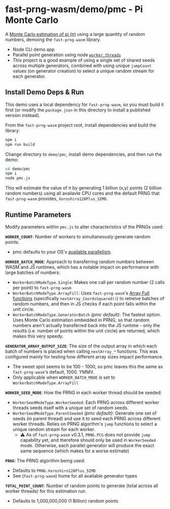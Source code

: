 # fast-prng-wasm/demo/pmc - Pi Monte Carlo
A [Monte Carlo estimation of pi (π)](https://www.geeksforgeeks.org/estimating-value-pi-using-monte-carlo/) using a large quantity of random numbers, demoing the `fast-prng-wasm` library.

- Node CLI demo app
- Parallel point generation using node [`worker_threads`](https://nodejs.org/api/worker_threads.html)
- This project is a good example of using a single set of shared seeds across multiple generators, combined with using unique `jumpCount` values (on generator creation) to select a unique random stream for each generator.

## Install Demo Deps & Run
This demo uses a local dependency for `fast-prng-wasm`, so you must build it first (or modify the `package.json` in this directory to install a published version instead). 

From the `fast-prng-wasm` project root, install dependencies and build the library:
``` sh
npm i
npm run build
```
 
Change directory to `demo/pmc`, install demo dependencies, and then run the demo:
``` sh
cd demo/pmc
npm i
node pmc.js
```

This will estimate the value of π by generating 1 billion (x,y) points (2 billion random numbers) using all availavle CPU cores and the default PRNG that `fast-prng-wasm` provides, `Xoroshiro128Plus_SIMD`.

## Runtime Parameters
Modify parameters within `pmc.js` to alter characteristics of the PRNGs used:

**`WORKER_COUNT`**: Number of workers to simultaneously generate random points.
  - pmc defaults to your OS's [available parallelism](https://nodejs.org/api/os.html#osavailableparallelism).

**`WORKER_BATCH_MODE`**: Approach to transferring random numbers between WASM and JS runtimes, which has a notable impact on performance with large batches of numbers:
  - `WorkerBatchModeType.Single`: Makes one call per random number (2 calls per point) to `fast-prng-wasm`
  - `WorkerBatchModeType.ArrayFill`: Uses `fast-prng-wasm`'s [Array Full functions]() (specifically `nextArray_CoordsSquared()`) to retreive batches of random numbers, and then in JS checks if each point falls within the unit circle.
  - `WorkerBatchModeType.GeneratorBatch` *(pmc default)*: The fastest option. Uses Monte Carlo estimation embedded in PRNG, so that random numbers aren't actually transferred back into the JS runtime - only the results (i.e. number of points within the unit circle) are returned, which makes this very speedy.

**`GENERATOR_ARRAY_OUTPUT_SIZE`**: The size of the output array in which each batch of numbers is placed when calling `nextArray_*` functions. This was configured mainly for testing how different array sizes impact performance.
  - The sweet spot seems to be 100 - 1000, so pmc leaves this the same as `fast-prng-wasm`'s default, 1000. YMMV.
  - Only applicable when `WORKER_BATCH_MODE` is set to `WorkerBatchModeType.ArrayFill`

**`WORKER_SEED_MODE`**: How the PRNG in each worker thread should be seeded:
  - `WorkerSeedModeType.WorkerSeeded`: Each PRNG across different worker threads seeds itself with a unique set of random seeds.
  - `WorkerSeedModeType.ParentSeeded` *(pmc default)*: Generate one set of seeds (in parent thread) and use it to seed each PRNG across different worker threads. Relies on PRNG algorthm's `jump` functions to select a unique random stream for each worker.
    - ⚠️ As of `fast-prng-wasm` v0.3.1, `PRNG.PCG` does not provide `jump` capability yet, and therefore should only be used in `WorkerSeeded` mode. Otherwise, each parallel generator will produce the exact same sequence (which makes for a worse estimate)

**`PRNG`**: The PRNG algorithm being used:
  - Defaults to `PRNG.Xoroshiro128Plus_SIMD`
  - See (`fast-prng-wasm`) home for all available generator types

**`TOTAL_POINT_COUNT`**: Number of random points to generate (total across all worker threads) for this estimation run.
  - Defaults to 1,000,000,000 (1 Billion) random points
